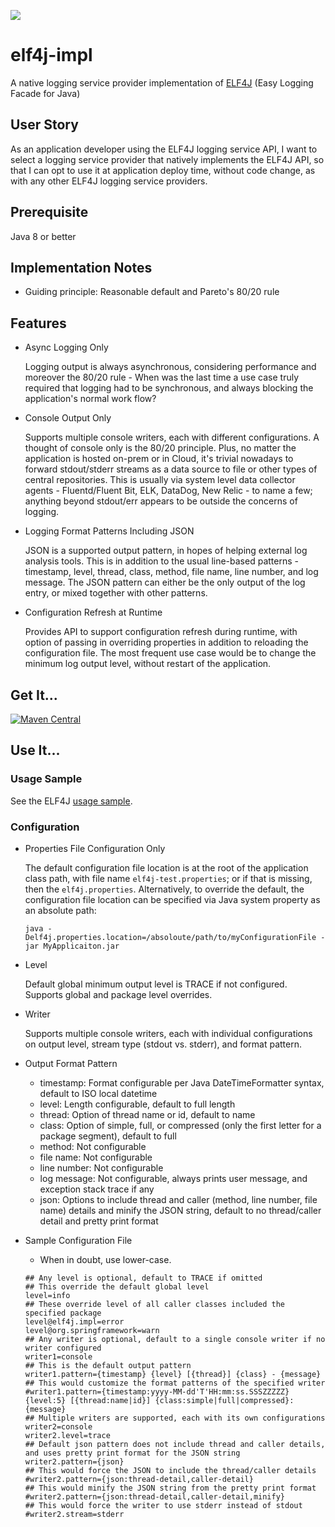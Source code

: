 [![](https://img.shields.io/static/v1?label=github&message=repo&color=blue)](https://github.com/elf4j/elf4j-impl)

# elf4j-impl

A native logging service provider implementation of [ELF4J](https://github.com/elf4j/elf4j) (Easy Logging Facade for
Java)

## User Story

As an application developer using the ELF4J logging service API, I want to select a logging service provider that
natively implements the ELF4J API, so that I can opt to use it at application deploy time, without code change, as with
any other ELF4J logging service providers.

## Prerequisite

Java 8 or better

## Implementation Notes

- Guiding principle: Reasonable default and Pareto's 80/20 rule

## Features

- Async Logging Only

  Logging output is always asynchronous, considering performance and moreover the 80/20 rule - When was the last time a
  use case truly required that logging had to be synchronous, and always blocking the application's normal work flow?

- Console Output Only

  Supports multiple console writers, each with different configurations. A thought of console only is the 80/20
  principle. Plus, no matter the application is hosted on-prem or in Cloud, it's trivial nowadays to forward
  stdout/stderr streams as a data source to file or other types of central repositories. This is usually via system
  level data collector agents - Fluentd/Fluent Bit, ELK, DataDog, New Relic - to name a few; anything beyond stdout/err
  appears to be outside the concerns of logging.

- Logging Format Patterns Including JSON

  JSON is a supported output pattern, in hopes of helping external log analysis tools. This is in addition to the usual
  line-based patterns - timestamp, level, thread, class, method, file name, line number, and log message. The JSON
  pattern can either be the only output of the log entry, or mixed together with other patterns.

- Configuration Refresh at Runtime

  Provides API to support configuration refresh during runtime, with option of passing in overriding properties in
  addition to reloading the configuration file. The most frequent use case would be to change the minimum log output
  level, without restart of the application.

## Get It...

[![Maven Central](https://img.shields.io/maven-central/v/io.github.elf4j/elf4j-impl.svg?label=Maven%20Central)](https://central.sonatype.com/search?smo=true&q=pkg%253Amaven%252Fio.github.elf4j%252Felf4j-impl)

## Use It...

### Usage Sample

See the ELF4J [usage sample](https://github.com/elf4j/elf4j#for-logging-service-api-users).

### Configuration

- Properties File Configuration Only

  The default configuration file location is at the root of the application class path, with file
  name `elf4j-test.properties`; or if that is missing, then the `elf4j.properties`. Alternatively, to override the
  default, the configuration file location can be specified via Java system property as an absolute path:

  ```
  java -Delf4j.properties.location=/absoloute/path/to/myConfigurationFile -jar MyApplicaiton.jar
  ``` 

- Level

  Default global minimum output level is TRACE if not configured. Supports global and package level overrides.

- Writer

  Supports multiple console writers, each with individual configurations on output level, stream type (stdout vs.
  stderr), and format pattern.

- Output Format Pattern
    - timestamp: Format configurable per Java DateTimeFormatter syntax, default to ISO local datetime
    - level: Length configurable, default to full length
    - thread: Option of thread name or id, default to name
    - class: Option of simple, full, or compressed (only the first letter for a package segment), default to full
    - method: Not configurable
    - file name: Not configurable
    - line number: Not configurable
    - log message: Not configurable, always prints user message, and exception stack trace if any
    - json: Options to include thread and caller (method, line number, file name) details and minify the JSON string,
      default to no thread/caller detail and pretty print format

- Sample Configuration File
    - When in doubt, use lower-case.

  ```properties
  ## Any level is optional, default to TRACE if omitted
  ## This override the default global level
  level=info
  ## These override level of all caller classes included the specified package 
  level@elf4j.impl=error
  level@org.springframework=warn
  ## Any writer is optional, default to a single console writer if no writer configured
  writer1=console
  ## This is the default output pattern
  writer1.pattern={timestamp} {level} [{thread}] {class} - {message}
  ## This would customize the format patterns of the specified writer
  #writer1.pattern={timestamp:yyyy-MM-dd'T'HH:mm:ss.SSSZZZZZ} {level:5} [{thread:name|id}] {class:simple|full|compressed}: {message}
  ## Multiple writers are supported, each with its own configurations
  writer2=console
  writer2.level=trace
  ## Default json pattern does not include thread and caller details, and uses pretty print format for the JSON string
  writer2.pattern={json}
  ## This would force the JSON to include the thread/caller details
  #writer2.pattern={json:thread-detail,caller-detail}
  ## This would minify the JSON string from the pretty print format
  #writer2.pattern={json:thread-detail,caller-detail,minify}
  ## This would force the writer to use stderr instead of stdout
  #writer2.stream=stderr
  ```